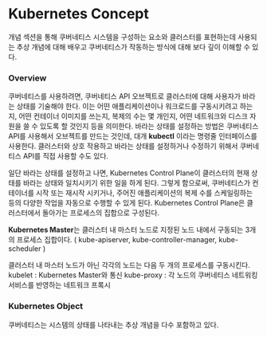 # Kubernetes Concept
개념 섹션을 통해 쿠버네티스 시스템을 구성하는 요소와 클러스터를 표현하는데 사용되는 추상 개념에 대해 배우고 쿠버네티스가 작동하는 방식에 대해 보다 깊이 이해할 수 있다.

### Overview
쿠버네티스를 사용하려면, 쿠버네티스 API 오브젝트로 클러스터에 대해 사용자가 바라는 상태를 기술해야 한다.
이는 어떤 애플리케이션이나 워크로드를 구동시키려고 하는지, 어떤 컨테이너 이미지를 쓰는지, 복제의 수는 몇 개인지, 어떤 네트워크와 디스크 자원을 쓸 수 있도록 할 것인지 등을 의미한다.
바라는 상태를 설정하는 방법은 쿠버네티스 API를 사용해서 오브젝트를 만드는 것인데, 대개 **kubectl** 이라는 명령줄 인터페이스를 사용한다.
클러스터와 상호 작용하고 바라는 상태를 설정하거나 수정하기 위해서 쿠버네티스 API를 직접 사용할 수도 있다.

일단 바라는 상태를 설정하고 나면, Kubernetes Control Plane이 클러스터의 현재 상태를 바라는 상태와 일치시키기 위한 일을 하게 된다. 그렇게 함으로써, 쿠버네티스가 컨테이너를 시작 또는 재시작 시키거나, 주어진 애플리케이션의 복제 수를 스케일링하는 등의 다양한 작업을 자동으로 수행할 수 있게 된다. Kubernetes Control Plane은 클러스터에서 돌아가는 프로세스의 집합으로 구성된다.

**Kubernetes Master**는 클러스터 내 마스터 노드로 지정된 노드 내에서 구동되는 3개의 프로세스 집합이다.
( kube-apiserver, kube-controller-manager, kube-scheduler )

클러스터 내 마스터 노드가 아닌 각각의 노드는 다음 두 개의 프로세스를 구동시킨다.
kubelet : Kubernetes Master와 통신
kube-proxy : 각 노드의 쿠버네티스 네트워킹 서비스를 반영하는 네트워크 프록시

### Kubernetes Object
쿠버네티스는 시스템의 상태를 나타내는 추상 개념을 다수 포함하고 있다.
